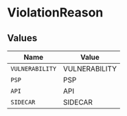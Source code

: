 # ViolationReason


## Values

| Name            | Value           |
| --------------- | --------------- |
| `VULNERABILITY` | VULNERABILITY   |
| `PSP`           | PSP             |
| `API`           | API             |
| `SIDECAR`       | SIDECAR         |
